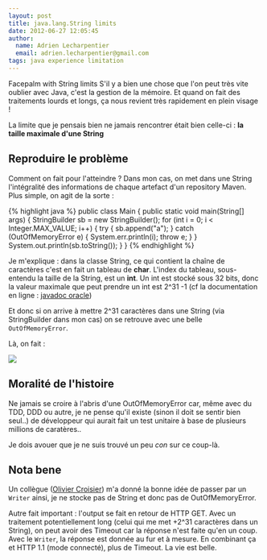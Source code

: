 ```yaml
---
layout: post
title: java.lang.String limits
date: 2012-06-27 12:05:45
author:
  name: Adrien Lecharpentier
  email: adrien.lecharpentier@gmail.com
tags: java experience limitation
---
```

Facepalm with String limits
S'il y a bien une chose que l'on peut très vite oublier avec Java, 
c'est la gestion de la mémoire. Et quand on fait des traitements lourds 
et longs, ça nous revient très rapidement en plein visage !

La limite que je pensais bien ne jamais rencontrer était bien 
celle-ci : **la taille maximale d'une String**

## Reproduire le problème

Comment on fait pour l'atteindre ? Dans mon cas, on met dans une String
l'intégralité des informations de chaque artefact d'un repository Maven.
Plus simple, on agit de la sorte :

{% highlight java %}
public class Main {
    public static void main(String[] args) {
        StringBuilder sb = new StringBuilder();
        for (int i = 0; i < Integer.MAX_VALUE; i++) {
            try {
                sb.append("a");
            } catch (OutOfMemoryError e) {
                System.err.println(i);
                throw e;
            }
        }
        System.out.println(sb.toString());
    }
}
{% endhighlight %}

Je m'explique : dans la classe String, ce qui contient la chaîne de 
caractères c'est en fait un tableau de __char__. L'index du tableau, sous-
entendu la taille de la String, est un __int__. Un int est stocké sous
32 bits, donc la valeur maximale que peut prendre un int est 2^31 -1 
(cf la documentation en ligne : [javadoc oracle](http://docs.oracle.com/javase/7/docs/api/java/lang/Integer.html#MAX_VALUE))

Et donc si on arrive à mettre 2^31 caractères dans une String (via 
StringBuilder dans mon cas) on se retrouve avec une belle
`OutOfMemoryError`.

Là, on fait : 

<img src="http://i3.kym-cdn.com/entries/icons/original/000/000/554/facepalm.jpg" class="img-polaroid"/>

## Moralité de l'histoire
Ne jamais se croire à l'abris d'une OutOfMemoryError car, même avec du 
TDD, DDD ou autre, je ne pense qu'il existe (sinon il doit se sentir 
bien seul..) de développeur qui aurait fait un test unitaire à base de 
plusieurs millions de caratères..

Je dois avouer que je ne suis trouvé un peu *con* sur ce coup-là.

## Nota bene
Un collègue ([Olivier Croisier](http://thecodersbreakfast.net/)) m'a 
donné la bonne idée de passer par un `Writer` ainsi, je ne stocke
pas de String et donc pas de OutOfMemoryError. 

Autre fait important : l'output se fait en retour de HTTP GET. Avec un
traitement potentiellement long (celui qui me met +2^31 caractères dans
un String), on peut avoir des Timeout car la réponse n'est faite qu'en
un coup. Avec le `Writer`, la réponse est donnée au fur et à mesure. En
combinant ça et HTTP 1.1 (mode connecté), plus de Timeout. La vie est
belle.

